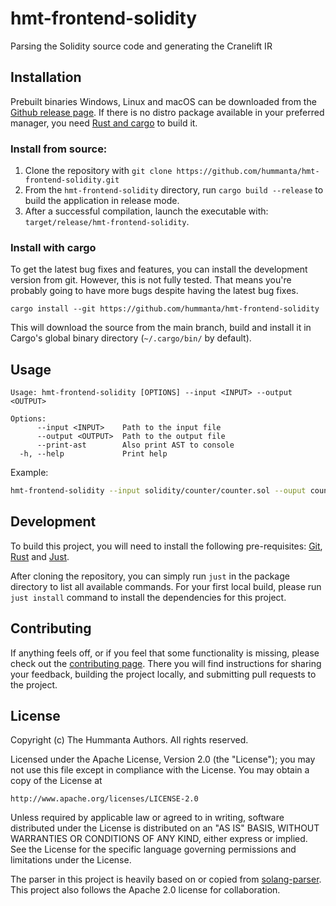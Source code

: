 # hmt-frontend-solidity

Parsing the Solidity source code and generating the Cranelift IR

## Installation

Prebuilt binaries Windows, Linux and macOS can be downloaded from the
[Github release page](https://github.com/hummanta/hmt-frontend-solidity/releases/latest).
If there is no distro package available in your preferred manager,
you need [Rust and cargo](https://www.rust-lang.org/tools/install) to build it.

### Install from source:

1. Clone the repository with `git clone
   https://github.com/hummanta/hmt-frontend-solidity.git`
2. From the `hmt-frontend-solidity` directory, run `cargo build --release` to
   build the application in release mode.
3. After a successful compilation, launch the executable with:
   `target/release/hmt-frontend-solidity`.

### Install with cargo

To get the latest bug fixes and features, you can install the development
version from git. However, this is not fully tested. That means you're probably
going to have more bugs despite having the latest bug fixes.

```
cargo install --git https://github.com/hummanta/hmt-frontend-solidity
```

This will download the source from the main branch, build and install it in
Cargo's global binary directory (`~/.cargo/bin/` by default).

## Usage

```text
Usage: hmt-frontend-solidity [OPTIONS] --input <INPUT> --output <OUTPUT>

Options:
      --input <INPUT>    Path to the input file
      --output <OUTPUT>  Path to the output file
      --print-ast        Also print AST to console
  -h, --help             Print help
```

Example:

```bash
hmt-frontend-solidity --input solidity/counter/counter.sol --ouput counter.clif
```

## Development

To build this project, you will need to install the following pre-requisites:
[Git](https://git-scm.com/downloads),
[Rust](https://www.rust-lang.org/tools/install) and
[Just](https://github.com/casey/just).

After cloning the repository, you can simply run `just` in the package directory
to list all available commands. For your first local build, please run `just
install` command to install the dependencies for this project.

## Contributing

If anything feels off, or if you feel that some functionality is missing, please
check out the [contributing page](CONTRIBUTING.md). There you will find
instructions for sharing your feedback, building the project locally, and
submitting pull requests to the project.

## License

Copyright (c) The Hummanta Authors. All rights reserved.

Licensed under the Apache License, Version 2.0 (the "License");
you may not use this file except in compliance with the License.
You may obtain a copy of the License at

    http://www.apache.org/licenses/LICENSE-2.0

Unless required by applicable law or agreed to in writing, software
distributed under the License is distributed on an "AS IS" BASIS,
WITHOUT WARRANTIES OR CONDITIONS OF ANY KIND, either express or implied.
See the License for the specific language governing permissions and
limitations under the License.

The parser in this project is heavily based on or copied from
[solang-parser](https://github.com/hyperledger/solang).
This project also follows the Apache 2.0 license for collaboration.
